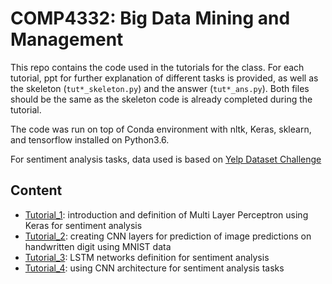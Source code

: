 # COMP4332: Big Data Mining and Management

This repo contains the code used in the tutorials for the class. For each tutorial, ppt for further explanation of different tasks is provided, as well as the skeleton (`tut*_skeleton.py`) and the answer (`tut*_ans.py`). Both files should be the same as the skeleton code is already completed during the tutorial.

The code was run on top of Conda environment with nltk, Keras, sklearn, and tensorflow installed on Python3.6.

For sentiment analysis tasks, data used is based on [Yelp Dataset Challenge](https://www.yelp.com/dataset/challenge)

## Content

- [Tutorial_1](https://github.com/nwihardjo/COMP4332/tree/master/Tutorial%201%20Multi%20Layer%20Perceptron): introduction and definition of Multi Layer Perceptron using Keras for sentiment analysis
- [Tutorial_2](https://github.com/nwihardjo/COMP4332/tree/master/Tutorial%202%20Convolutional%20Neural%20Network): creating CNN layers for prediction of image predictions on handwritten digit using MNIST data
- [Tutorial_3](https://github.com/nwihardjo/COMP4332/tree/master/Tutorial%203%20Recurrent%20Neural%20Network): LSTM networks definition for sentiment analysis
- [Tutorial_4](https://github.com/nwihardjo/COMP4332/tree/master/Tutorial%204%20Convolutional%20Neural%20Network%20for%20Text): using CNN architecture for sentiment analysis tasks
